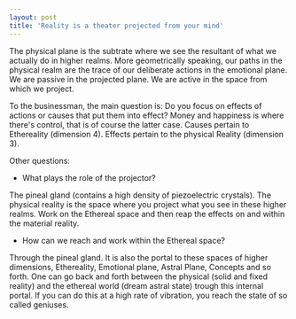 ```yaml
---
layout: post
title: 'Reality is a theater projected from your mind'
---
```


The physical plane is the subtrate where we see the resultant of what we actually do in higher realms.
More geometrically speaking, our paths in the physical realm are the trace of our deliberate actions in the emotional plane.
We are passive in the projected plane.
We are active in the space from which we project.

To the businessman, the main question is: 
Do you focus on effects of actions or causes that put them into effect?
Money and happiness is where there's control, that is of course the latter case.
Causes pertain to Ethereality (dimension 4). Effects pertain to the physical Reality (dimension 3).

Other questions:

- What plays the role of the projector?

The pineal gland (contains a high density of piezoelectric crystals).
The physical reality is the space where you project what you see in these higher realms.
Work on the Ethereal space and then reap the effects on and within the material reality.

- How can we reach and work within the Ethereal space?
 
Through the pineal gland.
It is also the portal to these spaces of higher dimensions, Ethereality, Emotional plane, Astral Plane, Concepts and so forth.
One can go back and forth between the physical (solid and fixed reality) and the ethereal world (dream astral state) trough this internal portal.
If you can do this at a high rate of vibration, you reach the state of so called geniuses.


